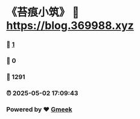 # 《苔痕小筑》 :link: https://blog.369988.xyz 
### :page_facing_up: [1](https://blog.369988.xyz/tag.html) 
### :speech_balloon: 0 
### :hibiscus: 1291 
### :alarm_clock: 2025-05-02 17:09:43 
### Powered by :heart: [Gmeek](https://github.com/Meekdai/Gmeek)

